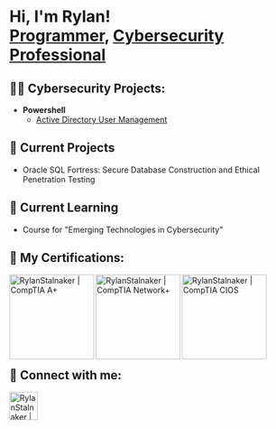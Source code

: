 <h1>Hi, I'm Rylan! <br/><a href="https://github.com/Rylandale515">Programmer</a>, <a href="https://www.linkedin.com/in/rylan-stalnaker-6ba923180/">Cybersecurity Professional</a></h1>

<h2>👨‍💻 Cybersecurity Projects:</h2>

- <b>Powershell</b>
  - [Active Directory User Management](https://github.com/Rylandale515/AD-User-Management)
 

<h2>🔭 Current Projects</h2>

- Oracle SQL Fortress: Secure Database Construction and Ethical Penetration Testing


<h2>🌱 Current Learning</h2>

 - Course for "Emerging Technologies in Cybersecurity"
  
<!--
- <b>Data Structures and Algorithms Practice (AlgoExpert)</b>
  - [Praciting DS & Algos in Python](https://github.com/joshmadakor1/Algorithms-Practice)
- <b>Full Stack Web App (React, NodeJS, Azure, and Machine Learning Components)</b>
  - [Image Analysis Middleware](https://github.com/joshmadakor1/4chan-Image-Analysis-Middleware-C964) <b><i>(Potentially NSFW)</b></i>
- <b>PowerShell</b>
  - [Windows EventLog: Failed RDP Logins Source IP to full GeoData Conversion](https://github.com/joshmadakor1/Sentinel-Lab)
  - [JWipe (Disk Wiping Utility)](https://github.com/joshmadakor1/Jwipe.PowerShell)
  - [Active Directory Bulk User Creation](https://github.com/joshmadakor1/AD_PS)
  - [FIM (File Integrity Monitor)](https://github.com/joshmadakor1/PowerShell-Integrity-FIM)
- <b>C# (.NET Desktop Applications)</b>
  - [Ransomware Proof of Concept (Encrypter)](https://github.com/joshmadakor1/EncrypterPOC)
  - [Ransomware Proof of Concept (Decrypter)](https://github.com/joshmadakor1/DecrypterPOC)
  - [Keylogger with Email Capability](https://github.com/joshmadakor1/Key-Logger-With-Email)
- <b>Python</b>
  - [Package Delivery Application (Datastructures and Algorithms Demo)](https://github.com/joshmadakor1/Package-Delivery-Pathfinding-Algorithm) -->
 
<h2>📄 My Certifications:</h2>

[<img align="left" alt="RylanStalnaker | CompTIA A+" width="150px" src="https://github.com/Rylandale515/Rylandale515/assets/34111857/4a00ddb9-0597-4ce8-a105-356d31b2ea26" />][a+cert]
[<img align="left" alt="RylanStalnaker | CompTIA Network+" width="150px" src="https://github.com/Rylandale515/Rylandale515/assets/34111857/c04b46a5-50b7-4c86-9544-55beb309754f" />][net+cert]
[<img align="left" alt="RylanStalnaker | CompTIA CIOS" width="150px" src="https://github.com/Rylandale515/Rylandale515/assets/34111857/50880cde-e2fe-4b57-a15a-fbdf773fc7fd" />][cios_cert]
<br/>
<br/>
<br/>
<br/>
<br/>
<br/>
<br/>
<br />




<!--<h2>📺 Popular YouTube Videos</h2>

- [How to get into Cybersecurity Starting From Zero](https://www.youtube.com/watch?v=a83ASGn_V_s)
- [A Day in the Life of a Cybersecurity Anayst](https://www.youtube.com/watch?v=uHy3oM7NnoU)
- [How to Create a KeyLogger (C#)](https://www.youtube.com/watch?v=N-L9hklSlNk)
- [Ransomware Demonstration (C#)](https://www.youtube.com/watch?v=OfvdQeh79s0)
- [Is WGU Legit?](https://www.youtube.com/watch?v=E2MwRWxDBkA) -->

<h2> 🤳 Connect with me:</h2>

[<img align="left" alt="RylanStalnaker | LinkedIn" width="50px" src="https://github.com/Rylandale515/Rylandale515/assets/34111857/63aef385-a11e-4489-86df-9d73ffea2f7d" />][linkedin]


[linkedin]: https://www.linkedin.com/in/rylan-stalnaker-6ba923180/
[a+cert]: https://www.credly.com/badges/8233d4c9-208d-4504-9d3d-0d07ac6722d9/public_url
[net+cert]: https://www.credly.com/badges/201270ac-617d-45cd-a5d9-486265be596b/public_url
[cios_cert]: https://www.credly.com/badges/803b30b7-584c-4fa1-a66c-4de590344baf/public_url
[isc2_candidate]: https://www.credly.com/badges/fcf93ebf-9d6c-4608-8d7a-09e5295deaf9/public_url

<!--
**Rylandale515/Rylandale515** is a ✨ _special_ ✨ repository because its `README.md` (this file) appears on your GitHub profile.

Here are some ideas to get you started:

- 🔭 I’m currently working on ...
- 🌱 I’m currently learning ...
- 👯 I’m looking to collaborate on ...
- 🤔 I’m looking for help with ...
- 💬 Ask me about ...
- 📫 How to reach me: ...
- 😄 Pronouns: ...
- ⚡ Fun fact: ...
-->
